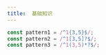 ```yaml
---
title:  基础知识
---
```


```javascript
const pattern1 = /^1{3,5}$/;
const pattern2 = /^1[3,5]?$/;
const pattern3 = /^1(3,5)*?$/;
```
